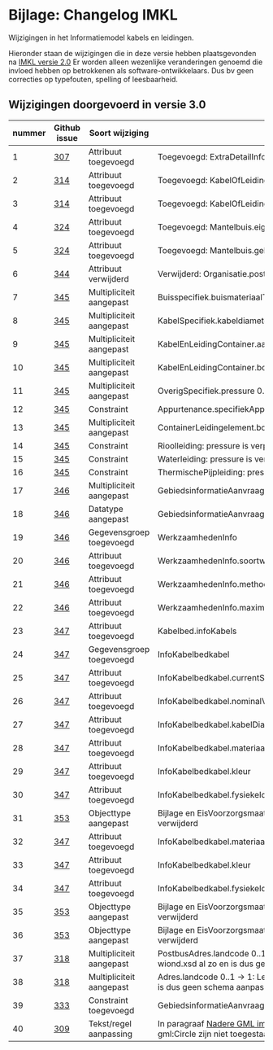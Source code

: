 # Bijlage: Changelog IMKL

Wijzigingen in het Informatiemodel kabels en leidingen.

Hieronder staan de wijzigingen die in deze versie hebben plaatsgevonden na [IMKL versie 2.0](https://docs.geostandaarden.nl/kl/def-st-imkl-20210715/)
Er worden alleen wezenlijke veranderingen genoemd die invloed hebben op betrokkenen als software-ontwikkelaars. Dus bv geen correcties op typefouten, spelling of leesbaarheid.



## Wijzigingen doorgevoerd in versie 3.0

|**nummer**| **Github issue**                                 | **Soort wijziging**                  | **Wijziging**                                |
| ---------|------------------------------------------------- | ------------------------------------ | -------------------------------------------- |
| 1        |[307](https://github.com/Geonovum/imkl2015-review/issues/307) | Attribuut toegevoegd                 | Toegevoegd: ExtraDetailInfo.aanlegmethodeGestuurdeBoring|
| 2        |[314](https://github.com/Geonovum/imkl2015-review/issues/314)| Attribuut toegevoegd                  | Toegevoegd: KabelOfLeiding.kleur|
| 3        |[314](https://github.com/Geonovum/imkl2015-review/issues/314)| Attribuut toegevoegd                 | Toegevoegd: KabelOfLeiding.fysiekeIdentificatie|
| 4        |[324](https://github.com/Geonovum/imkl2015-review/issues/324)| Attribuut toegevoegd                    | Toegevoegd: Mantelbuis.eigenaar|
| 5        |[324](https://github.com/Geonovum/imkl2015-review/issues/324)| Attribuut toegevoegd                     | Toegevoegd: Mantelbuis.gebruiktVan |
| 6        |[344](https://github.com/Geonovum/imkl2015-review/issues/344)| Attribuut verwijderd                     | Verwijderd: Organisatie.postbusadres |
| 7        |[345](https://github.com/Geonovum/imkl2015-review/issues/345)| Multipliciteit aangepast              | Buisspecifiek.buismateriaalType 0..1 -> 1|
| 8        |[345](https://github.com/Geonovum/imkl2015-review/issues/345)| Multipliciteit aangepast              | KabelSpecifiek.kabeldiameter 0..1 -> 1|
| 9        |[345](https://github.com/Geonovum/imkl2015-review/issues/345)| Multipliciteit aangepast              | KabelEnLeidingContainer.aantalKabelsLeidingen 0..1 -> 1|
| 10       |[345](https://github.com/Geonovum/imkl2015-review/issues/345)| Multipliciteit aangepast              | KabelEnLeidingContainer.bovengrondsZichtbaar 0..1 -> 1|
| 11       |[345](https://github.com/Geonovum/imkl2015-review/issues/345)| Multipliciteit aangepast              | OverigSpecifiek.pressure 0..1 -> 1|
| 12       |[345](https://github.com/Geonovum/imkl2015-review/issues/345)| Constraint              | Appurtenance.specifiekAppurtenanceType 0..1 -> 0|
| 13       |[345](https://github.com/Geonovum/imkl2015-review/issues/345)| Multipliciteit aangepast              | ContainerLeidingelement.bovengrondsZichtbaar 0..1 -> 1|
| 14       |[345](https://github.com/Geonovum/imkl2015-review/issues/345)| Constraint              | Rioolleiding: pressure is verplicht|
| 15       |[345](https://github.com/Geonovum/imkl2015-review/issues/345)| Constraint              | Waterleiding: pressure is verplicht|
| 16       |[345](https://github.com/Geonovum/imkl2015-review/issues/345)| Constraint              | ThermischePijpleiding: pressure is verplicht|
| 17       |[346](https://github.com/Geonovum/imkl2015-review/issues/346)| Multipliciteit aangepast              | GebiedsinformatieAanvraag.soortwerkzaamheden 0..* -> 0..1|
| 18       |[346](https://github.com/Geonovum/imkl2015-review/issues/346)| Datatype aangepast              | GebiedsinformatieAanvraag.soortwerkzaamheden.WerkzaamhedenInfo|
| 19      |[346](https://github.com/Geonovum/imkl2015-review/issues/346)| Gegevensgroep toegevoegd              | WerkzaamhedenInfo|
| 20      |[346](https://github.com/Geonovum/imkl2015-review/issues/346)| Attribuut toegevoegd              | WerkzaamhedenInfo.soortwerkzaamheden|
| 21      |[346](https://github.com/Geonovum/imkl2015-review/issues/346)| Attribuut toegevoegd              | WerkzaamhedenInfo.methode|
| 22      |[346](https://github.com/Geonovum/imkl2015-review/issues/346)| Attribuut toegevoegd              | WerkzaamhedenInfo.maximaleWerkdiepte|
| 23       |[347](https://github.com/Geonovum/imkl2015-review/issues/347)| Attribuut toegevoegd              | Kabelbed.infoKabels|
| 24       |[347](https://github.com/Geonovum/imkl2015-review/issues/347)| Gegevensgroep toegevoegd              | InfoKabelbedkabel|
| 25       |[347](https://github.com/Geonovum/imkl2015-review/issues/347)| Attribuut toegevoegd              | InfoKabelbedkabel.currentStatus|
| 26       |[347](https://github.com/Geonovum/imkl2015-review/issues/347)| Attribuut toegevoegd              | InfoKabelbedkabel.nominalVoltage|
| 27      |[347](https://github.com/Geonovum/imkl2015-review/issues/347)| Attribuut toegevoegd              | InfoKabelbedkabel.kabelDiameter|
| 28       |[347](https://github.com/Geonovum/imkl2015-review/issues/347)| Attribuut toegevoegd              | InfoKabelbedkabel.materiaal|
| 29       |[347](https://github.com/Geonovum/imkl2015-review/issues/347)| Attribuut toegevoegd              | InfoKabelbedkabel.kleur|
| 30       |[347](https://github.com/Geonovum/imkl2015-review/issues/347)| Attribuut toegevoegd              | InfoKabelbedkabel.fysiekeIdentificatie|
| 31     |[353](https://github.com/Geonovum/imkl2015-review/issues/353)| Objecttype aangepast             | Bijlage en EisVoorzorgsmaatregelBijlage samengevoegd en Bijlage verwijderd|
| 32       |[347](https://github.com/Geonovum/imkl2015-review/issues/347)| Attribuut toegevoegd              | InfoKabelbedkabel.materiaal|
| 33       |[347](https://github.com/Geonovum/imkl2015-review/issues/347)| Attribuut toegevoegd              | InfoKabelbedkabel.kleur|
| 34       |[347](https://github.com/Geonovum/imkl2015-review/issues/347)| Attribuut toegevoegd              | InfoKabelbedkabel.fysiekeIdentificatie|
| 35       |[353](https://github.com/Geonovum/imkl2015-review/issues/353)| Objecttype aangepast             | Bijlage en EisVoorzorgsmaatregelBijlage samengevoegd en Bijlage verwijderd|
| 36       |[353](https://github.com/Geonovum/imkl2015-review/issues/353)| Objecttype aangepast             | Bijlage en EisVoorzorgsmaatregelBijlage samengevoegd en Bijlage verwijderd|
| 37       |[318](https://github.com/Geonovum/imkl2015-review/issues/318)| Multipliciteit aangepast             |PostbusAdres.landcode 0..1 -> 1: Let op! dit was in het IMKL-wiond.xsd al zo en is dus geen schema aanpassing |
| 38       |[318](https://github.com/Geonovum/imkl2015-review/issues/318)| Multipliciteit aangepast             |Adres.landcode 0..1 -> 1: Let op dit was in het IMKL-wibon.xsd al zo en is dus geen schema aanpassing |
| 39       |[333](https://github.com/Geonovum/imkl2015-review/issues/333)| Constraint toegevoegd             |GebiedsinformatieAanvraag.referentie heeft maximaal 60 karakters|
| 40       |[309](https://github.com/Geonovum/imkl2015-review/issues/309)| Tekst/regel aanpassing            |In paragraaf [Nadere GML implementatie specificaties](#nadere-gml-implementatie-specificaties): gml:Arc en gml:Circle zijn niet toegestaan|